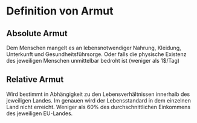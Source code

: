 # Definition von Armut

## Absolute Armut
Dem Menschen mangelt es an lebensnotwendiger Nahrung, Kleidung, Unterkunft und Gesundheitsführsorge. 
Oder falls die physische Existenz des jeweiligen Menschen unmittelbar bedroht ist (weniger als 1$/Tag)

## Relative Armut
Wird bestimmt in Abhängigkeit zu den Lebensverhältnissen innerhalb des jeweiligen Landes.
Im genauen wird der Lebensstandard in dem einzelnen Land nicht erreicht.
Weniger als 60% des durchschnittlichen Einkommens des jeweiligen EU-Landes.

